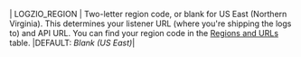 | LOGZIO_REGION | Two-letter region code, or blank for US East (Northern Virginia). This determines your listener URL (where you're shipping the logs to) and API URL.    You can find your region code in the [Regions and URLs](https://docs.logz.io/user-guide/accounts/account-region.html#regions-and-urls) table. |DEFAULT: _Blank (US East)_|
